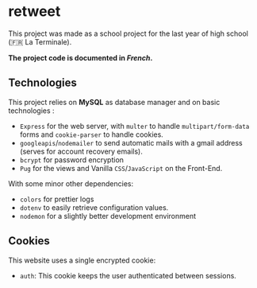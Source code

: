 # retweet

This project was made as a school project for the last year of high school (🇫🇷 La Terminale).

**The project code is documented in _French_.**

## Technologies
This project relies on **MySQL** as database manager and on basic technologies : 
 - `Express` for the web server, with `multer` to handle `multipart/form-data` forms and `cookie-parser` to handle cookies.
 - `googleapis`/`nodemailer` to send automatic mails with a gmail address (serves for account recovery emails).
 - `bcrypt` for password encryption
 - `Pug` for the views and Vanilla `CSS`/`JavaScript` on the Front-End.
 
With some minor other dependencies:
 - `colors` for prettier logs
 - `dotenv` to easily retrieve configuration values.
 - `nodemon` for a slightly better development environment
 
 ## Cookies
 This website uses a single encrypted cookie:
  - `auth`: This cookie keeps the user authenticated between sessions.
  
